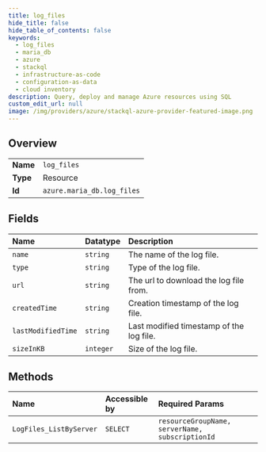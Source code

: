 ```yaml
---
title: log_files
hide_title: false
hide_table_of_contents: false
keywords:
  - log_files
  - maria_db
  - azure    
  - stackql
  - infrastructure-as-code
  - configuration-as-data
  - cloud inventory
description: Query, deploy and manage Azure resources using SQL
custom_edit_url: null
image: /img/providers/azure/stackql-azure-provider-featured-image.png
---
```

  
    

## Overview
<table><tbody>
<tr><td><b>Name</b></td><td><code>log_files</code></td></tr>
<tr><td><b>Type</b></td><td>Resource</td></tr>
<tr><td><b>Id</b></td><td><code>azure.maria_db.log_files</code></td></tr>
</tbody></table>

## Fields
| Name | Datatype | Description |
|:-----|:---------|:------------|
| `name` | `string` | The name of the log file. |
| `type` | `string` | Type of the log file. |
| `url` | `string` | The url to download the log file from. |
| `createdTime` | `string` | Creation timestamp of the log file. |
| `lastModifiedTime` | `string` | Last modified timestamp of the log file. |
| `sizeInKB` | `integer` | Size of the log file. |
## Methods
| Name | Accessible by | Required Params |
|:-----|:--------------|:----------------|
| `LogFiles_ListByServer` | `SELECT` | `resourceGroupName, serverName, subscriptionId` |
